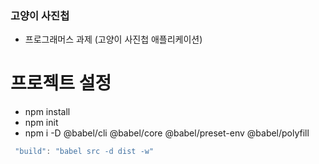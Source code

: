 ### 고양이 사진첩
- 프로그래머스 과제 (고양이 사진첩 애플리케이션)

# 프로젝트 설정
* npm install
* npm init
* npm i -D @babel/cli @babel/core @babel/preset-env @babel/polyfill 
```c
 "build": "babel src -d dist -w"
```
